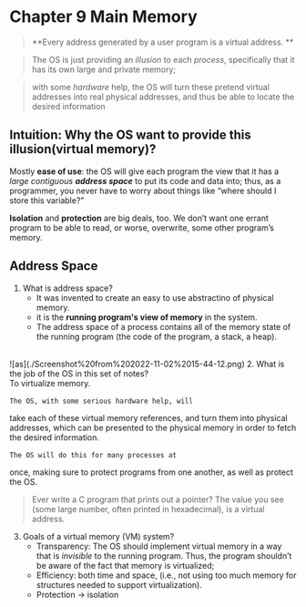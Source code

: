 # Chapter 9 Main Memory

> **Every address generated by a user program is a virtual address. **

> The OS is just providing an *illusion*
to each *process*, specifically that it has its own large and private memory;

> with some *hardware* help, the OS will turn these pretend virtual addresses into real
physical addresses, and thus be able to locate the desired information

## Intuition: Why the OS want to provide this illusion(virtual memory)?
Mostly **ease of use**: the OS will give each program the view that it
has a *large contiguous **address space*** to put its code and data into; thus, as a
programmer, you never have to worry about things like “where should I store this
variable?” 

**Isolation** and **protection** are big deals, too. We don’t want
one errant program to be able to read, or worse, overwrite, some other program’s
memory.

## Address Space
1. What is address space?
   - It was invented to create an easy to use abstractino of physical memory.
   - it is the **running program's view of memory** in the system. 
   - The address space of a process contains all of the memory state of the
running program (the code of the program, a stack, a heap). 
<br>
![as](./Screenshot%20from%202022-11-02%2015-44-12.png)
2. What is the job of the OS in this set of notes?<br>
    To virtualize memory. <br>

    The OS, with some serious hardware help, will
take each of these virtual memory references, and turn them into physical addresses, which can be presented to the physical memory in order to
fetch the desired information. 

    The OS will do this for many processes at
once, making sure to protect programs from one another, as well as protect the OS. 

> Ever write a C program that prints out a pointer? The value you see
(some large number, often printed in hexadecimal), is a virtual address.

3. Goals of a virtual memory (VM) system?
    - Transparency: The OS should implement virtual memory in a way that is *invisible* to
the running program. Thus, the program shouldn’t be aware of the fact
that memory is virtualized;
    - Efficiency: both time and space, (i.e., not using too much
memory for structures needed to support virtualization). 
    - Protection -> isolation
